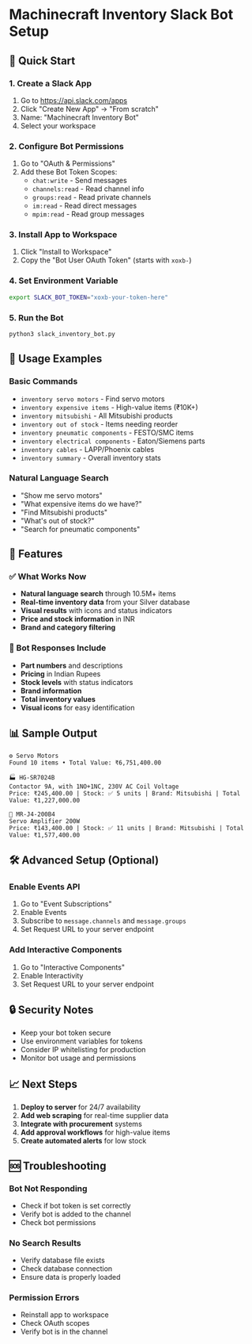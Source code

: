 # Machinecraft Inventory Slack Bot Setup

## 🚀 Quick Start

### 1. Create a Slack App
1. Go to https://api.slack.com/apps
2. Click "Create New App" → "From scratch"
3. Name: "Machinecraft Inventory Bot"
4. Select your workspace

### 2. Configure Bot Permissions
1. Go to "OAuth & Permissions"
2. Add these Bot Token Scopes:
   - `chat:write` - Send messages
   - `channels:read` - Read channel info
   - `groups:read` - Read private channels
   - `im:read` - Read direct messages
   - `mpim:read` - Read group messages

### 3. Install App to Workspace
1. Click "Install to Workspace"
2. Copy the "Bot User OAuth Token" (starts with `xoxb-`)

### 4. Set Environment Variable
```bash
export SLACK_BOT_TOKEN="xoxb-your-token-here"
```

### 5. Run the Bot
```bash
python3 slack_inventory_bot.py
```

## 💬 Usage Examples

### Basic Commands
- `inventory servo motors` - Find servo motors
- `inventory expensive items` - High-value items (₹10K+)
- `inventory mitsubishi` - All Mitsubishi products
- `inventory out of stock` - Items needing reorder
- `inventory pneumatic components` - FESTO/SMC items
- `inventory electrical components` - Eaton/Siemens parts
- `inventory cables` - LAPP/Phoenix cables
- `inventory summary` - Overall inventory stats

### Natural Language Search
- "Show me servo motors"
- "What expensive items do we have?"
- "Find Mitsubishi products"
- "What's out of stock?"
- "Search for pneumatic components"

## 🎯 Features

### ✅ What Works Now
- **Natural language search** through 10.5M+ items
- **Real-time inventory data** from your Silver database
- **Visual results** with icons and status indicators
- **Price and stock information** in INR
- **Brand and category filtering**

### 🔧 Bot Responses Include
- **Part numbers** and descriptions
- **Pricing** in Indian Rupees
- **Stock levels** with status indicators
- **Brand information**
- **Total inventory values**
- **Visual icons** for easy identification

## 📊 Sample Output

```
⚙️ Servo Motors
Found 10 items • Total Value: ₹6,751,400.00

🏭 HG-SR7024B
Contactor 9A, with 1NO+1NC, 230V AC Coil Voltage
Price: ₹245,400.00 | Stock: ✅ 5 units | Brand: Mitsubishi | Total Value: ₹1,227,000.00

🔧 MR-J4-200B4
Servo Amplifier 200W
Price: ₹143,400.00 | Stock: ✅ 11 units | Brand: Mitsubishi | Total Value: ₹1,577,400.00
```

## 🛠️ Advanced Setup (Optional)

### Enable Events API
1. Go to "Event Subscriptions"
2. Enable Events
3. Subscribe to `message.channels` and `message.groups`
4. Set Request URL to your server endpoint

### Add Interactive Components
1. Go to "Interactive Components"
2. Enable Interactivity
3. Set Request URL to your server endpoint

## 🔒 Security Notes

- Keep your bot token secure
- Use environment variables for tokens
- Consider IP whitelisting for production
- Monitor bot usage and permissions

## 📈 Next Steps

1. **Deploy to server** for 24/7 availability
2. **Add web scraping** for real-time supplier data
3. **Integrate with procurement** systems
4. **Add approval workflows** for high-value items
5. **Create automated alerts** for low stock

## 🆘 Troubleshooting

### Bot Not Responding
- Check if bot token is set correctly
- Verify bot is added to the channel
- Check bot permissions

### No Search Results
- Verify database file exists
- Check database connection
- Ensure data is properly loaded

### Permission Errors
- Reinstall app to workspace
- Check OAuth scopes
- Verify bot is in the channel
